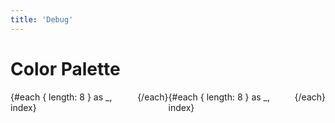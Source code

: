 ```yaml
---
title: 'Debug'
---
```


<script context="module">
  // import { browser, dev } from '$app/env';
  // export const hydrate = dev;
  // export const router = browser;
  export const prerender = true;
</script>

# Color Palette

<div class="flex">
  {#each { length: 8 } as _, index}
    <div class="block" style="background-color: var(--g{(2 * index + 1).toString(16)})" />
  {/each}
</div>

<div class="flex">
  {#each { length: 8 } as _, index}
    <div class="block" style="background-color: var(--c{(2 * index + 1).toString(16)})" />
  {/each}
</div>

<style>
  .flex {
    display: flex;
  }

  .block {
    flex: 1;
    height: 8rem;
  }
</style>
